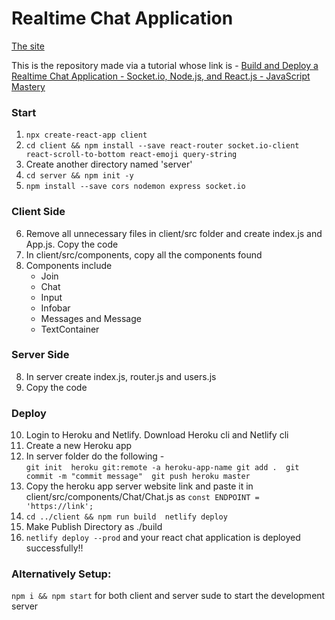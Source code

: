 # Realtime Chat Application  

[The site](https://spacechatapp.netlify.app/)  

This is the repository made via a tutorial whose link is - [Build and Deploy a Realtime Chat Application - Socket.io, Node.js, and React.js - JavaScript Mastery](https://www.youtube.com/watch?v=ZwFA3YMfkoc)  


### Start  
1. ` npx create-react-app client `
2. ` cd client && npm install --save react-router socket.io-client react-scroll-to-bottom react-emoji query-string `
3. Create another directory named 'server'    
4. ` cd server && npm init -y `  
5. ` npm install --save cors nodemon express socket.io `  
### Client Side  
6. Remove all unnecessary files in client/src folder and create index.js and App.js. Copy the code
7. In client/src/components, copy all the components found  
8. Components include  
    - Join
    - Chat
    - Input
    - Infobar
    - Messages and Message
    - TextContainer
### Server Side 
8. In server create index.js, router.js and users.js  
9. Copy the code
### Deploy
10. Login to Heroku and Netlify. Download Heroku cli and Netlify cli
11. Create a new Heroku app
12. In server folder do the following -  
`git init  heroku git:remote -a heroku-app-name git add .  git commit -m "commit message"  git push heroku master  `
13. Copy the heroku app server website link and paste it in client/src/components/Chat/Chat.js as
` const ENDPOINT = 'https://link'; `  
14. `cd ../client && npm run build  netlify deploy`
15. Make Publish Directory as ./build
16. `netlify deploy --prod` and your react chat application is deployed successfully!!  
  
### Alternatively Setup: 
`npm i && npm start` for both client and server sude to start the development server 